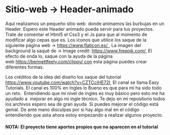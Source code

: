 # Sitio-web -> Header-animado

Aquí realizamos un pequeño sitio web  donde animamos las burbujas en un Header.
Espero este Header animado pueda servir para tus proyectos.  
Trate de comentar el Html5 el Css3 y el Js para que al momento de modificar algo cepas que es.
Los iconos que utilice los saque de la siguiente página web -> https://www.flaticon.es/  
La imagen del background la saqué de -> Image credit: https://www.freepik.com/ 
El efecto de onda lo, saque con la ayuda de la página web https://bennettfeely.com/clippy/ con esta página puedes crear diferentes formas.

Los créditos de la idea del diseño los saque del tutorial
https://www.youtube.com/watch?v=CZTCciHE72I 
El canal se llama Easy Tutorials.
El canal es 100% en Ingles lo Bueno es que para mí ha sido todo un reto. 
Entendiendo que mi nivel de ingles es muy básico pero esto me ha ayudado a  mejorar en algo mi ingle técnico.
Te dejo en mi repositorio todos los archivos espero sea de gran ayuda 
Si puedes mejorar el código está genial.
De ante mano disculpas por si hay algo mal en el código entendiendo que asta ahora estoy empezando a realizar algunos proyecto.

<h4>NOTA: El proyecto tiene aportes propios que no aparecen en el tutorial</h4>

<img src="">
